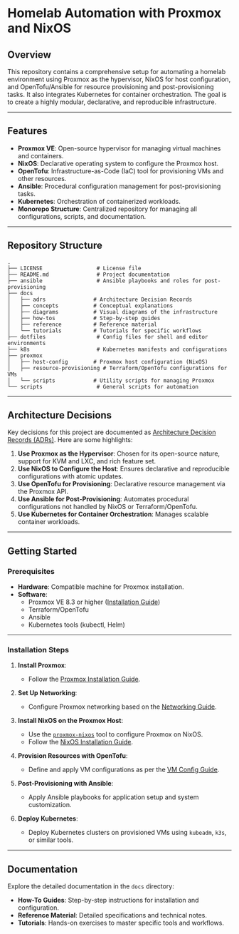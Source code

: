 # Homelab Automation with Proxmox and NixOS

## Overview
This repository contains a comprehensive setup for automating a homelab environment using Proxmox as the hypervisor, NixOS for host configuration, and OpenTofu/Ansible for resource provisioning and post-provisioning tasks. It also integrates Kubernetes for container orchestration. The goal is to create a highly modular, declarative, and reproducible infrastructure.

---

## Features
- **Proxmox VE**: Open-source hypervisor for managing virtual machines and containers.
- **NixOS**: Declarative operating system to configure the Proxmox host.
- **OpenTofu**: Infrastructure-as-Code (IaC) tool for provisioning VMs and other resources.
- **Ansible**: Procedural configuration management for post-provisioning tasks.
- **Kubernetes**: Orchestration of containerized workloads.
- **Monorepo Structure**: Centralized repository for managing all configurations, scripts, and documentation.

---

## Repository Structure

```
.
├── LICENSE                 # License file
├── README.md               # Project documentation
├── ansible                 # Ansible playbooks and roles for post-provisioning
├── docs
│   ├── adrs               # Architecture Decision Records
│   ├── concepts           # Conceptual explanations
│   ├── diagrams           # Visual diagrams of the infrastructure
│   ├── how-tos            # Step-by-step guides
│   ├── reference          # Reference material
│   └── tutorials          # Tutorials for specific workflows
├── dotfiles                # Config files for shell and editor environments
├── k8s                     # Kubernetes manifests and configurations
├── proxmox
│   ├── host-config        # Proxmox host configuration (NixOS)
│   ├── resource-provisioning # Terraform/OpenTofu configurations for VMs
│   └── scripts            # Utility scripts for managing Proxmox
└── scripts                 # General scripts for automation
```

---

## Architecture Decisions
Key decisions for this project are documented as [Architecture Decision Records (ADRs)](docs/adrs). Here are some highlights:
1. **Use Proxmox as the Hypervisor**: Chosen for its open-source nature, support for KVM and LXC, and rich feature set.
2. **Use NixOS to Configure the Host**: Ensures declarative and reproducible configurations with atomic updates.
3. **Use OpenTofu for Provisioning**: Declarative resource management via the Proxmox API.
4. **Use Ansible for Post-Provisioning**: Automates procedural configurations not handled by NixOS or Terraform/OpenTofu.
5. **Use Kubernetes for Container Orchestration**: Manages scalable container workloads.

---

## Getting Started

### Prerequisites
- **Hardware**: Compatible machine for Proxmox installation.
- **Software**:
  - Proxmox VE 8.3 or higher ([Installation Guide](docs/how-tos/0001-proxmox-installation.md))
  - Terraform/OpenTofu
  - Ansible
  - Kubernetes tools (kubectl, Helm)

---

### Installation Steps
1. **Install Proxmox**:
   - Follow the [Proxmox Installation Guide](docs/how-tos/0001-proxmox-installation.md).

2. **Set Up Networking**:
   - Configure Proxmox networking based on the [Networking Guide](docs/how-tos/0002-proxmox-networking.md).

3. **Install NixOS on the Proxmox Host**:
   - Use the [`proxmox-nixos`](https://github.com/SaumonNet/proxmox-nixos) tool to configure Proxmox on NixOS.
   - Follow the [NixOS Installation Guide](docs/how-tos/0003-installing-nixos-on-proxmox.md).

4. **Provision Resources with OpenTofu**:
   - Define and apply VM configurations as per the [VM Config Guide](docs/how-tos/0005-vm-config-with-tofu.md).

5. **Post-Provisioning with Ansible**:
   - Apply Ansible playbooks for application setup and system customization.

6. **Deploy Kubernetes**:
   - Deploy Kubernetes clusters on provisioned VMs using `kubeadm`, `k3s`, or similar tools.

---

## Documentation
Explore the detailed documentation in the `docs` directory:
- **How-To Guides**: Step-by-step instructions for installation and configuration.
- **Reference Material**: Detailed specifications and technical notes.
- **Tutorials**: Hands-on exercises to master specific tools and workflows.
